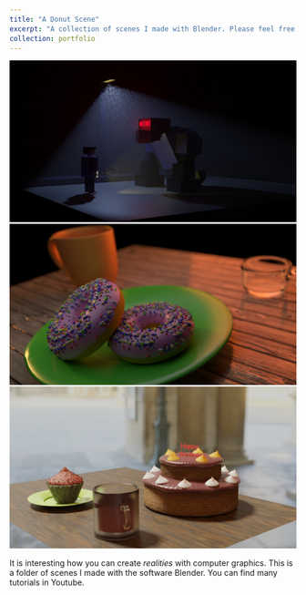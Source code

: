 ```yaml
---
title: "A Donut Scene"
excerpt: "A collection of scenes I made with Blender. Please feel free to view more by clicking the title.<br/><img src='/images/donut-scene.png'>"
collection: portfolio
---
```



<img src='/images/street scene.png'>  

<img src='/images/donut-scene.png'>   

<img src='/images/cake.png'>

It is interesting how you can create *realities* with computer graphics. This is a folder of scenes I made with
the software Blender. You can find many tutorials in Youtube.
